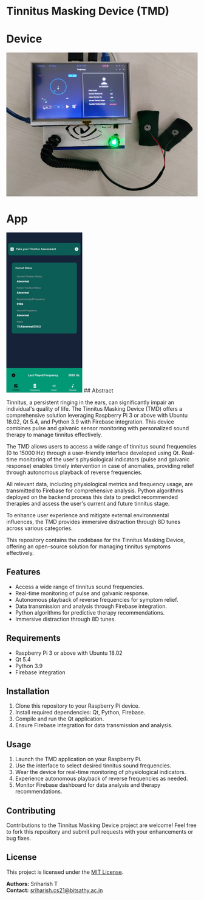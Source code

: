 # Tinnitus Masking Device (TMD)
# Device
![Device](https://github.com/sriharish-324/Tinnitus_Masking_Device/blob/main/images/pro.jpg)
# App
<img src="https://github.com/sriharish-324/Tinnitus_Masking_Device/blob/main/images/nd3.jpg" alt="Alt Text" width="200"/>
## Abstract

Tinnitus, a persistent ringing in the ears, can significantly impair an individual's quality of life. The Tinnitus Masking Device (TMD) offers a comprehensive solution leveraging Raspberry Pi 3 or above with Ubuntu 18.02, Qt 5.4, and Python 3.9 with Firebase integration. This device combines pulse and galvanic sensor monitoring with personalized sound therapy to manage tinnitus effectively.

The TMD allows users to access a wide range of tinnitus sound frequencies (0 to 15000 Hz) through a user-friendly interface developed using Qt. Real-time monitoring of the user's physiological indicators (pulse and galvanic response) enables timely intervention in case of anomalies, providing relief through autonomous playback of reverse frequencies.

All relevant data, including physiological metrics and frequency usage, are transmitted to Firebase for comprehensive analysis. Python algorithms deployed on the backend process this data to predict recommended therapies and assess the user's current and future tinnitus stage.

To enhance user experience and mitigate external environmental influences, the TMD provides immersive distraction through 8D tunes across various categories.

This repository contains the codebase for the Tinnitus Masking Device, offering an open-source solution for managing tinnitus symptoms effectively.

## Features

- Access a wide range of tinnitus sound frequencies.
- Real-time monitoring of pulse and galvanic response.
- Autonomous playback of reverse frequencies for symptom relief.
- Data transmission and analysis through Firebase integration.
- Python algorithms for predictive therapy recommendations.
- Immersive distraction through 8D tunes.

## Requirements

- Raspberry Pi 3 or above with Ubuntu 18.02
- Qt 5.4
- Python 3.9
- Firebase integration

## Installation

1. Clone this repository to your Raspberry Pi device.
2. Install required dependencies: Qt, Python, Firebase.
3. Compile and run the Qt application.
4. Ensure Firebase integration for data transmission and analysis.

## Usage

1. Launch the TMD application on your Raspberry Pi.
2. Use the interface to select desired tinnitus sound frequencies.
3. Wear the device for real-time monitoring of physiological indicators.
4. Experience autonomous playback of reverse frequencies as needed.
5. Monitor Firebase dashboard for data analysis and therapy recommendations.

## Contributing

Contributions to the Tinnitus Masking Device project are welcome! Feel free to fork this repository and submit pull requests with your enhancements or bug fixes.

## License

This project is licensed under the [MIT License](LICENSE).

**Authors:** Sriharish T  
**Contact:** sriharish.cs21@bitsathy.ac.in 
